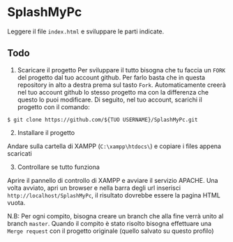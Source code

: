 # SplashMyPc

Leggere il file `index.html` e sviluppare le parti indicate.

## Todo

1. Scaricare il progetto
Per sviluppare il tutto bisogna che tu faccia un `FORK` del progetto dal tuo account github. Per farlo basta che in questa repository in alto a destra prema sul tasto `Fork`. Automaticamente creerà nel tuo account github lo stesso progetto ma con la differenza che questo lo puoi modificare.
Di seguito, nel tuo account, scarichi il progetto con il comando:
```
$ git clone https://github.com/${TUO USERNAME}/SplashMyPc.git
```

2. Installare il progetto

Andare sulla cartella di XAMPP (`C:\xampp\htdocs\`) e copiare i files appena scaricati

3. Controllare se tutto funziona

Aprire il pannello di controllo di XAMPP e avviare il servizio APACHE. Una volta avviato, apri un browser e nella barra degli url inserisci `http://localhost/SplashMyPc`, il risultato dovrebbe essere la pagina HTML vuota.

N.B: Per ogni compito, bisogna creare un branch che alla fine verrà unito al branch `master`. Quando il compito è stato risolto bisogna effettuare una `Merge request` con il progetto originale (quello salvato su questo profilo)
